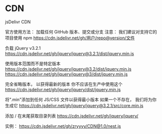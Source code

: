 # CDN
jsDelivr CDN

官方使用方法：
加载任何 GitHub 版本、提交或分支
注意： 我们建议对支持它的项目使用 npm
https://cdn.jsdelivr.net/gh/用户/repo@version/文件

负载 jQuery v3.2.1
https://cdn.jsdelivr.net/gh/jquery/jquery@3.2.1/dist/jquery.min.js

使用版本范围而不是特定版本
https://cdn.jsdelivr.net/gh/jquery/jquery@3.2/dist/jquery.min.js
https://cdn.jsdelivr.net/gh/jquery/jquery@3/dist/jquery.min.js

完全省略版本， 以获得最新的版本
你不应该在生产中使用这个
https://cdn.jsdelivr.net/gh/jquery/jquery/dist/jquery.min.js

将".min"添加到任何 JS/CSS 文件以获得最小版本
如果一个不存在， 我们将为你生成它
https://cdn.jsdelivr.net/gh/jquery/jquery@3.2.1/src/core.min.js

添加 / 在末尾获取目录列表
https://cdn.jsdelivr.net/gh/jquery/jquery/


实例：
https://cdn.jsdelivr.net/gh/zryyyy/CDN@1.0/nest.js

